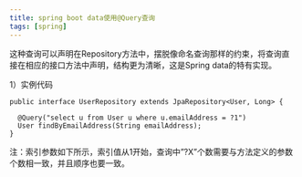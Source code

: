 ```yaml
---
title: spring boot data使用@Query查询
tags: [spring]
---
```


这种查询可以声明在Repository方法中，摆脱像命名查询那样的约束，将查询直接在相应的接口方法中声明，结构更为清晰，这是Spring data的特有实现。 

1）实例代码

```
public interface UserRepository extends JpaRepository<User, Long> { 

  @Query("select u from User u where u.emailAddress = ?1") 
  User findByEmailAddress(String emailAddress); 
} 
```

注：索引参数如下所示，索引值从1开始，查询中”?X”个数需要与方法定义的参数个数相一致，并且顺序也要一致。